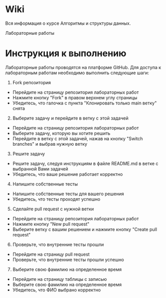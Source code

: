 # Wiki
Вся информация о курсе Алгоритмы и структуры данных.


Лабораторные работы

# Инструкция к выполнению

Лабораторные работы проводятся на платформе GitHub. Для доступа к лабораторным работам необходимо выполнить следующие шаги:
1. Fork репозитория
  - Перейдите на страницу репозитория лабораторных работ
  - Нажмите кнопку "Fork" в правом верхнем углу страницы
  - Убедитесь, что галочка с пункта "Клонировать только main ветку" снята
2. Выберите задачу и перейдите в ветку с этой задачей
- Перейдите на страницу репозитория лабораторных работ
- Выберите задачу, которую вы хотите решить
- Перейдите в ветку с этой задачей, нажав на кнопку "Switch branches" и выбрав нужную ветку
3. Решите задачу
- Решите задачу, следуя инструкциям в файле README.md в ветке с выбранной Вами задачей
- Убедитесь, что ваше решение работает корректно 
4. Напишите собственные тесты
- Напишите собственные тесты для вашего решения
- Убедитесь, что тесты проходят успешно
5. Сделайте pull request с нужной ветки
- Перейдите на страницу репозитория лабораторных работ
- Нажмите кнопку "New pull request"
- Выберите ветку с вашим решением и нажмите кнопку "Create pull request"
6. Проверьте, что внутренние тесты прошли
- Перейдите на страницу pull request
- Проверьте, что внутренние тесты прошли успешно
7. Выберите свою фамилию на определенное время
- Перейдите на страницу таблицы с записью
- Выберите свою фамилию на определенное время
- Убедитесь, что ФИО выбрано корректно
